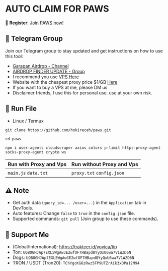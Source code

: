 # AUTO CLAIM FOR PAWS

🔗 **Register**: [Join PAWS now!](https://t.me/PAWSOG_bot/PAWS?startapp=INowxvp9)

## 📢 Telegram Group

Join our Telegram group to stay updated and get instructions on how to use this tool:

- [Garapan Airdrop - Channel](https://t.me/garapanairdrop_indonesia)
- [AIRDROP FINDER UPDATE - Group](https://t.me/airdrop_finder_update)
- I recommend you use [VPS Here](https://bit.ly/vps-here)
- Website with the cheapest proxy price $1/GB [Here](https://dataimpulse.com/?aff=52576)
- If you want to buy a VPS at me, please DM us
- Disclaimer friends, I use this for personal use. use at your own risk.

## 🚀 Run File

- Linux / Termux
```
git clone https://github.com/hokireceh/paws.git
```
```
cd paws
```
```
npm i user-agents cloudscraper axios colors p-limit https-proxy-agent socks-proxy-agent crypto ws
```

| Run with Proxy and Vps        | Run without Proxy and Vps |
| -------------------------------- | ------------------- |
| `main.js` `data.txt` | `proxy.txt` `config.json` |

## ⚠️ Note

- Get auth data (`query_id=... /user=...`) in the `Application` tab in DevTools.
- Auto features: Change `false` to `true` in the `config.json` file.
- Supported commands: `git pull` (Join group to use these commands).

## 💱 Support Me

- (Global/International): https://trakteer.id/yovica/tip
- Ton: ```UQBOGHJAp7EXL5WgAw3E2wfOF7HBapd8YyQxU6wa7V1WZD6N```
- Dogs: ```UQBOGHJAp7EXL5WgAw3E2wfOF7HBapd8YyQxU6wa7V1WZD6N```
- TRON / USDT (Tron20): ```TChYgcKG6zRwz5FP9UTZrAik3xDPa12M94```


